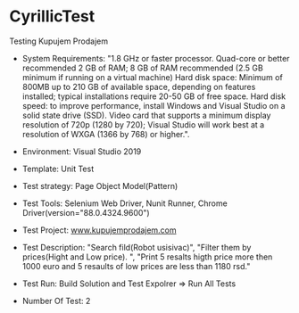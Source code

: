 # CyrillicTest
Testing Kupujem Prodajem

- System Requirements:	"1.8 GHz or faster processor. Quad-core or better recommended
  2 GB of RAM; 8 GB of RAM recommended (2.5 GB minimum if running on a virtual machine)
  Hard disk space: Minimum of 800MB up to 210 GB of available space, depending on features installed; typical installations require 20-50 GB of free space.
  Hard disk speed: to improve performance, install Windows and Visual Studio on a solid state drive (SSD).
  Video card that supports a minimum display resolution of 720p (1280 by 720); Visual Studio will work best at a resolution of WXGA (1366 by 768) or higher.".

- Environment:	Visual Studio 2019
- Template:	Unit Test
- Test strategy:	Page Object Model(Pattern)
- Test Tools:	Selenium Web Driver, Nunit Runner, Chrome Driver(version="88.0.4324.9600")
- Test Project:	www.kupujemprodajem.com
- Test Description:	"Search fild(Robot usisivac)", "Filter them by prices(Hight and Low price). ", 
  "Print 5 resalts higth price more then 1000 euro and 5 resaults of low prices are less than 1180 rsd."
- Test Run:	Build Solution and Test Expolrer => Run All Tests
- Number Of Test:	2

